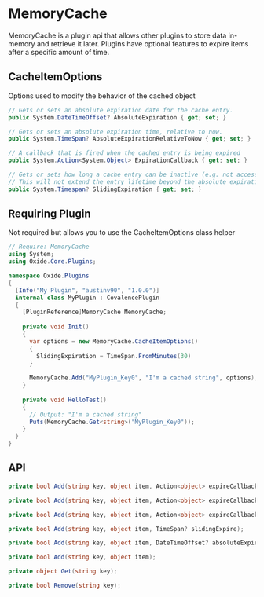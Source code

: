# MemoryCache
MemoryCache is a plugin api that allows other plugins to store data in-memory and retrieve it later.
Plugins have optional features to expire items after a specific amount of time.

## CacheItemOptions
Options used to modify the behavior of the cached object
```csharp
// Gets or sets an absolute expiration date for the cache entry.
public System.DateTimeOffset? AbsoluteExpiration { get; set; }

// Gets or sets an absolute expiration time, relative to now.
public System.TimeSpan? AbsoluteExpirationRelativeToNow { get; set; }

// A callback that is fired when the cached entry is being expired
public System.Action<System.Object> ExpirationCallback { get; set; }

// Gets or sets how long a cache entry can be inactive (e.g. not accessed) before it will be removed.
// This will not extend the entry lifetime beyond the absolute expiration (if set).
public System.Timespan? SlidingExpiration { get; set; }
```


## Requiring Plugin
Not required but allows you to use the CacheItemOptions class helper

```csharp
// Require: MemoryCache
using System;
using Oxide.Core.Plugins;

namespace Oxide.Plugins
{
  [Info("My Plugin", "austinv90", "1.0.0")]
  internal class MyPlugin : CovalencePlugin
  {
    [PluginReference]MemoryCache MemoryCache;
    
    private void Init()
    {
      var options = new MemoryCache.CacheItemOptions()
      {
        SlidingExpiration = TimeSpan.FromMinutes(30)
      }
      
      MemoryCache.Add("MyPlugin_Key0", "I'm a cached string", options);
    }
    
    private void HelloTest()
    {
      // Output: "I'm a cached string"
      Puts(MemoryCache.Get<string>("MyPlugin_Key0"));
    }
  }
}
```

## API

```csharp
private bool Add(string key, object item, Action<object> expireCallback, DateTimeOffset? absoluteExpire, TimeSpan? slidingExpire);

private bool Add(string key, object item, Action<object> expireCallback, TimeSpan? slidingExpire);

private bool Add(string key, object item, Action<object> expireCallback, DateTimeOffset? absoluteExpire);

private bool Add(string key, object item, TimeSpan? slidingExpire);

private bool Add(string key, object item, DateTimeOffset? absoluteExpire);

private bool Add(string key, object item);

private object Get(string key);

private bool Remove(string key);

```
